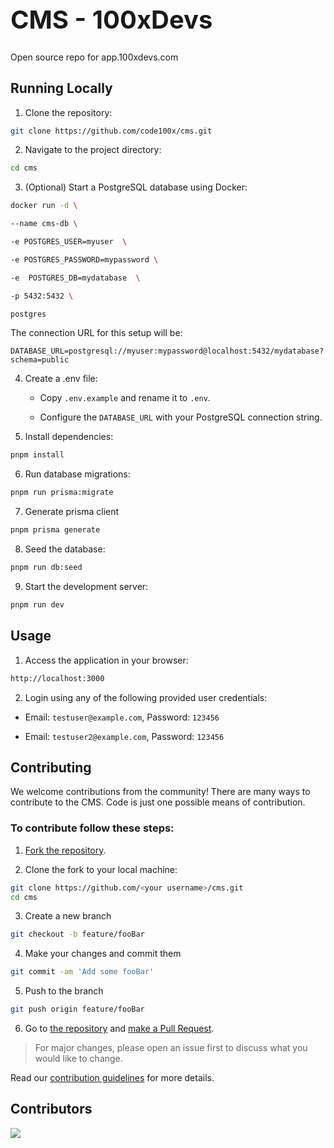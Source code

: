 <h1 style="font-size: 40px;">CMS - 100xDevs</h1>

Open source repo for app.100xdevs.com

## Running Locally

1. Clone the repository:

```bash
git clone https://github.com/code100x/cms.git
```

2. Navigate to the project directory:

```bash
cd cms
```

3. (Optional) Start a PostgreSQL database using Docker:

```bash
docker run -d \

--name cms-db \

-e POSTGRES_USER=myuser  \

-e POSTGRES_PASSWORD=mypassword \

-e  POSTGRES_DB=mydatabase  \

-p 5432:5432 \

postgres
```

The connection URL for this setup will be:

```
DATABASE_URL=postgresql://myuser:mypassword@localhost:5432/mydatabase?schema=public
```

4. Create a .env file:

   - Copy `.env.example` and rename it to `.env`.

   - Configure the `DATABASE_URL` with your PostgreSQL connection string.

5. Install dependencies:

```bash
pnpm install
```

6. Run database migrations:

```bash
pnpm run prisma:migrate
```

7. Generate prisma client
```bash
pnpm prisma generate
```

8. Seed the database:

```bash
pnpm run db:seed
```

9. Start the development server:

```bash
pnpm run dev
```

## Usage

1. Access the application in your browser:

```bash
http://localhost:3000
```

2. Login using any of the following provided user credentials:

- Email: `testuser@example.com`, Password: `123456`

- Email: `testuser2@example.com`, Password: `123456`

## Contributing

We welcome contributions from the community! There are many ways to contribute to the CMS. Code is just one possible means of contribution.

### To contribute follow these steps:

1. [Fork the repository](https://docs.github.com/en/free-pro-team@latest/github/getting-started-with-github/fork-a-repo).

2. Clone the fork to your local machine:

```bash
git clone https://github.com/<your username>/cms.git
cd cms
```

3. Create a new branch

```bash
git checkout -b feature/fooBar
```

4. Make your changes and commit them

```bash
git commit -am 'Add some fooBar'
```

5. Push to the branch

```bash
git push origin feature/fooBar
```

6. Go to [the repository](https://github.com/code100x/cms/pulls) and [make a Pull Request](https://docs.github.com/en/free-pro-team@latest/github/collaborating-with-issues-and-pull-requests/creating-a-pull-request).

> For major changes, please open an issue first to discuss what you would like to change.

Read our [contribution guidelines](./CONTRIBUTING.md) for more details.

## Contributors

<a  href="https://github.com/code100x/cms/graphs/contributors">
<img  src="https://contrib.rocks/image?repo=code100x/cms&max=400&columns=20"  />
</a>

